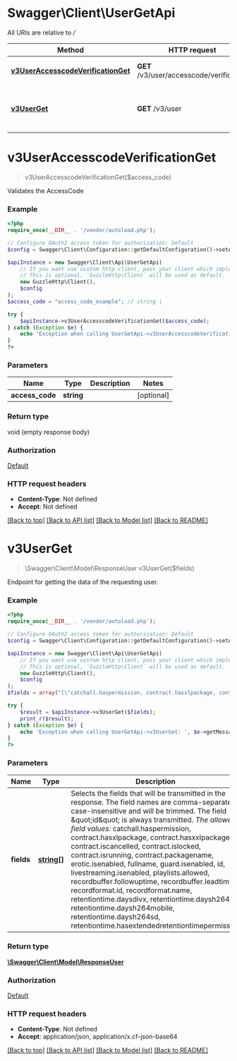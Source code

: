 # Swagger\Client\UserGetApi

All URIs are relative to */*

Method | HTTP request | Description
------------- | ------------- | -------------
[**v3UserAccesscodeVerificationGet**](UserGetApi.md#v3useraccesscodeverificationget) | **GET** /v3/user/accesscode/verification | Validates the AccessCode
[**v3UserGet**](UserGetApi.md#v3userget) | **GET** /v3/user | Endpoint for getting the data of the requesting user.

# **v3UserAccesscodeVerificationGet**
> v3UserAccesscodeVerificationGet($access_code)

Validates the AccessCode

### Example
```php
<?php
require_once(__DIR__ . '/vendor/autoload.php');

// Configure OAuth2 access token for authorization: Default
$config = Swagger\Client\Configuration::getDefaultConfiguration()->setAccessToken('YOUR_ACCESS_TOKEN');

$apiInstance = new Swagger\Client\Api\UserGetApi(
    // If you want use custom http client, pass your client which implements `GuzzleHttp\ClientInterface`.
    // This is optional, `GuzzleHttp\Client` will be used as default.
    new GuzzleHttp\Client(),
    $config
);
$access_code = "access_code_example"; // string | 

try {
    $apiInstance->v3UserAccesscodeVerificationGet($access_code);
} catch (Exception $e) {
    echo 'Exception when calling UserGetApi->v3UserAccesscodeVerificationGet: ', $e->getMessage(), PHP_EOL;
}
?>
```

### Parameters

Name | Type | Description  | Notes
------------- | ------------- | ------------- | -------------
 **access_code** | **string**|  | [optional]

### Return type

void (empty response body)

### Authorization

[Default](../../README.md#Default)

### HTTP request headers

 - **Content-Type**: Not defined
 - **Accept**: Not defined

[[Back to top]](#) [[Back to API list]](../../README.md#documentation-for-api-endpoints) [[Back to Model list]](../../README.md#documentation-for-models) [[Back to README]](../../README.md)

# **v3UserGet**
> \Swagger\Client\Model\ResponseUser v3UserGet($fields)

Endpoint for getting the data of the requesting user.

### Example
```php
<?php
require_once(__DIR__ . '/vendor/autoload.php');

// Configure OAuth2 access token for authorization: Default
$config = Swagger\Client\Configuration::getDefaultConfiguration()->setAccessToken('YOUR_ACCESS_TOKEN');

$apiInstance = new Swagger\Client\Api\UserGetApi(
    // If you want use custom http client, pass your client which implements `GuzzleHttp\ClientInterface`.
    // This is optional, `GuzzleHttp\Client` will be used as default.
    new GuzzleHttp\Client(),
    $config
);
$fields = array("[\"catchall.haspermission, contract.hasxlpackage, contract.hasxxlpackage, contract.iscancelled, contract.islocked, contract.isrunning, contract.packagename, erotic.isenabled, fullname, guard.isenabled, id, livestreaming.isenabled, playlists.allowed, recordbuffer.followuptime, recordbuffer.leadtime, recordformat.id, recordformat.name, retentiontime.daysdivx, retentiontime.daysh264hd, retentiontime.daysh264mobile, retentiontime.daysh264sd, retentiontime.hasextendedretentiontimepermission\"]"); // string[] | Selects the fields that will be transmitted in the response. The field names are comma-separated, case-insensitive and will be trimmed.    The field \"id\" is always transmitted.    _The allowed field values:_    catchall.haspermission,    contract.hasxlpackage,    contract.hasxxlpackage,    contract.iscancelled,    contract.islocked,    contract.isrunning,    contract.packagename,    erotic.isenabled,    fullname,    guard.isenabled,    id,    livestreaming.isenabled,    playlists.allowed,    recordbuffer.followuptime,    recordbuffer.leadtime,    recordformat.id,    recordformat.name,    retentiontime.daysdivx,    retentiontime.daysh264hd,    retentiontime.daysh264mobile,    retentiontime.daysh264sd,    retentiontime.hasextendedretentiontimepermission

try {
    $result = $apiInstance->v3UserGet($fields);
    print_r($result);
} catch (Exception $e) {
    echo 'Exception when calling UserGetApi->v3UserGet: ', $e->getMessage(), PHP_EOL;
}
?>
```

### Parameters

Name | Type | Description  | Notes
------------- | ------------- | ------------- | -------------
 **fields** | [**string[]**](../Model/string.md)| Selects the fields that will be transmitted in the response. The field names are comma-separated, case-insensitive and will be trimmed.    The field \&quot;id\&quot; is always transmitted.    _The allowed field values:_    catchall.haspermission,    contract.hasxlpackage,    contract.hasxxlpackage,    contract.iscancelled,    contract.islocked,    contract.isrunning,    contract.packagename,    erotic.isenabled,    fullname,    guard.isenabled,    id,    livestreaming.isenabled,    playlists.allowed,    recordbuffer.followuptime,    recordbuffer.leadtime,    recordformat.id,    recordformat.name,    retentiontime.daysdivx,    retentiontime.daysh264hd,    retentiontime.daysh264mobile,    retentiontime.daysh264sd,    retentiontime.hasextendedretentiontimepermission | [optional] [default to [&quot;catchall.haspermission, contract.hasxlpackage, contract.hasxxlpackage, contract.iscancelled, contract.islocked, contract.isrunning, contract.packagename, erotic.isenabled, fullname, guard.isenabled, id, livestreaming.isenabled, playlists.allowed, recordbuffer.followuptime, recordbuffer.leadtime, recordformat.id, recordformat.name, retentiontime.daysdivx, retentiontime.daysh264hd, retentiontime.daysh264mobile, retentiontime.daysh264sd, retentiontime.hasextendedretentiontimepermission&quot;]]

### Return type

[**\Swagger\Client\Model\ResponseUser**](../Model/ResponseUser.md)

### Authorization

[Default](../../README.md#Default)

### HTTP request headers

 - **Content-Type**: Not defined
 - **Accept**: application/json, application/x.cf-json-base64

[[Back to top]](#) [[Back to API list]](../../README.md#documentation-for-api-endpoints) [[Back to Model list]](../../README.md#documentation-for-models) [[Back to README]](../../README.md)

